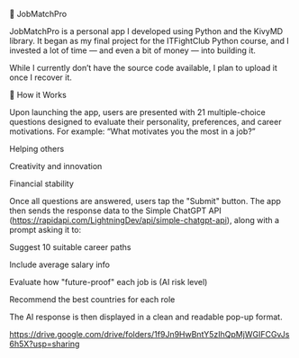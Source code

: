📱 JobMatchPro

JobMatchPro is a personal app I developed using Python and the KivyMD library. It began as my final project for the ITFightClub Python course, and I invested a lot of time — and even a bit of money — into building it.

While I currently don’t have the source code available, I plan to upload it once I recover it.

🔧 How it Works

Upon launching the app, users are presented with 21 multiple-choice questions designed to evaluate their personality, preferences, and career motivations.
For example:
“What motivates you the most in a job?”

  Helping others

  Creativity and innovation

  Financial stability

Once all questions are answered, users tap the "Submit" button. The app then sends the response data to the Simple ChatGPT API (https://rapidapi.com/LightningDev/api/simple-chatgpt-api), along with a prompt asking it to:

  Suggest 10 suitable career paths

  Include average salary info

  Evaluate how "future-proof" each job is (AI risk level)

  Recommend the best countries for each role

The AI response is then displayed in a clean and readable pop-up format.

https://drive.google.com/drive/folders/1f9Jn9HwBntY5zIhQpMjWGIFCGvJs6h5X?usp=sharing
